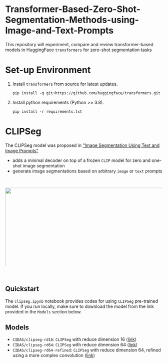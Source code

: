 # Transformer-Based-Zero-Shot-Segmentation-Methods-using-Image-and-Text-Prompts
This repository will experiment, compare and review transformer-based models in HuggingFace `transformers` for zero-shot segmentation tasks

# Set-up Environment

1. Install `transformers` from source for latest updates.

   ``` shell
   pip install -q git+https://github.com/huggingface/transformers.git
   ```
  
2. Install python requirements (Python >= 3.8).

   ``` shell
   pip install -r requirements.txt
   ```


# CLIPSeg

The CLIPSeg model was proposed in ["Image Segmentation Using Text and Image Prompts"](https://arxiv.org/abs/2112.10003)
- adds a minimal decoder on top of a frozen `CLIP` model for zero and one-shot image segmentation
- generate image segmentations based on arbitrary `image` or `text` prompts

<br>
<p align="center">
<img src="https://github.com/kzchua1998/Zero-Shot-Segmentation-Tasks-using-Image-and-Text-Prompts/assets/64066100/24ec533e-c141-4421-b8af-d1d85cc54119" width="550" height="250">
</p>
</br>

## Quickstart
The `clipseg.ipynb` notebook provides codes for using `CLIPSeg` pre-trained model. If you run locally, make sure to download the model from the link provided in the `Models` section below. 

## Models
- `CIDAS/clipseg-rd16`: `CLIPSeg` with reduce dimension 16 ([link](https://huggingface.co/CIDAS/clipseg-rd16))
- `CIDAS/clipseg-rd64`: `CLIPSeg` with reduce dimension 64 ([link](https://huggingface.co/CIDAS/clipseg-rd64))
- `CIDAS/clipseg-rd64-refined`: `CLIPSeg` with reduce dimension 64, refined using a more complex convolution ([link](https://huggingface.co/CIDAS/clipseg-rd64-refined))

